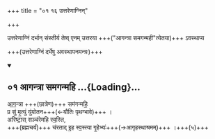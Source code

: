 +++
title = "०१ १६ उत्तरेणाग्निन्"

+++

उत्तरेणाग्निं दर्भान् संस्तीर्य तेष्व् एनम् उत्तरया +++("आगन्त्रा समगन्मही"त्येतया)+++ ऽवस्थाप्य  

+++(उत्तरेणाग्निं दर्भेषु अवस्थापनमन्त्रः)+++  
<div class="js_include" includetitle="false" newlevelforh1="2" unfilled url="/vedAH_yajuH/taittirIyam/sUtram/ApastambaH/gRhyam/ekAgnikANDam/vishvAsa-prastutiH/2_03/01_AgantrA_samaganmahi.md">
<details open><summary><h2>०१ आगन्त्रा समगन्महि ...{Loading}...</h2></summary>



आ॒ग॒न्त्रा +++(छात्रेण)+++ सम॑गन्महि॒  
प्र सु॑ मृ॒त्युं यु॑योतन+++(←यौतिः पृथग्भावे)+++ ।  
अरि॑ष्टा॒स् सञ्च॑रेमहि स्व॒स्ति,  
+++(ब्रह्मचर्यं)+++ च॑रताद् इ॒ह स्व॒स्त्या गृ॒हेभ्यः॑+++(→आगृहस्थाश्रमम्)+++ ।+++(५)+++  

</details>
</div>
